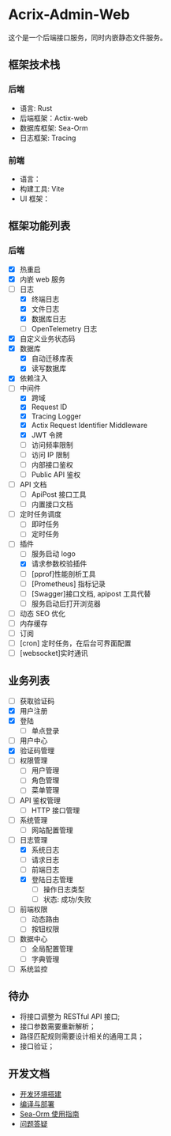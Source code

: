 # Acrix-Admin-Web

这个是一个后端接口服务，同时内嵌静态文件服务。

## 框架技术栈

### 后端

- 语言: Rust
- 后端框架：Actix-web
- 数据库框架: Sea-Orm
- 日志框架: Tracing

### 前端

- 语言：
- 构建工具: Vite
- UI 框架：

## 框架功能列表

### 后端

- [x] 热重启
- [x] 内嵌 web 服务
- [ ] 日志
  - [x] 终端日志
  - [x] 文件日志
  - [x] 数据库日志
  - [ ] OpenTelemetry 日志
- [x] 自定义业务状态码
- [x] 数据库
  - [x] 自动迁移库表
  - [x] 读写数据库
- [x] 依赖注入
- [ ] 中间件
  - [x] 跨域
  - [x] Request ID
  - [x] Tracing Logger
  - [x] Actix Request Identifier Middleware
  - [x] JWT 令牌
  - [ ] 访问频率限制
  - [ ] 访问 IP 限制
  - [ ] 内部接口鉴权
  - [ ] Public API 鉴权
- [ ] API 文档
  - [ ] ApiPost 接口工具
  - [ ] 内置接口文档
- [ ] 定时任务调度
  - [ ] 即时任务
  - [ ] 定时任务
- [ ] 插件
  - [ ] 服务启动 logo
  - [x] 请求参数校验插件
  - [ ] [pprof]性能剖析工具
  - [ ] [Prometheus] 指标记录
  - [ ] [Swagger]接口文档, apipost 工具代替
  - [ ] 服务启动后打开浏览器
- [ ] 动态 SEO 优化
- [ ] 内存缓存
- [ ] 订阅
- [ ] [cron] 定时任务，在后台可界面配置
- [ ] [websocket]实时通讯

## 业务列表

- [ ] 获取验证码
- [x] 用户注册
- [x] 登陆
  - [ ] 单点登录
- [ ] 用户中心
- [x] 验证码管理
- [ ] 权限管理
  - [ ] 用户管理
  - [ ] 角色管理
  - [ ] 菜单管理
- [ ] API 鉴权管理
  - [ ] HTTP 接口管理
- [ ] 系统管理
  - [ ] 网站配置管理
- [ ] 日志管理
  - [x] 系统日志
  - [ ] 请求日志
  - [ ] 前端日志
  - [x] 登陆日志管理
    - [ ] 操作日志类型
    - [ ] 状态: 成功/失败
- [ ] 前端权限
  - [ ] 动态路由
  - [ ] 按钮权限
- [ ] 数据中心
  - [ ] 全局配置管理
  - [ ] 字典管理
- [ ] 系统监控

## 待办

- 将接口调整为 RESTful API 接口;
- 接口参数需要重新解析；
- 路径匹配规则需要设计相关的通用工具；
- 接口验证；

## 开发文档

- [开发环境搭建](./docs/开发环境搭建.md)
- [编译与部署](./docs/编译与部署.md)
- [Sea-Orm 使用指南](./docs/Sea-Orm使用指南.md)
- [问题答疑](./docs/Q&A.md)
